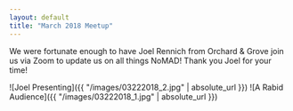 ```yaml
---
layout: default
title: "March 2018 Meetup"
---
```


We were fortunate enough to have Joel Rennich from Orchard & Grove join us via Zoom to update us on all things NoMAD! Thank you Joel for your time!

![Joel Presenting]({{ "/images/03222018_2.jpg" | absolute_url }})
![A Rabid Audience]({{ "/images/03222018_1.jpg" | absolute_url }})